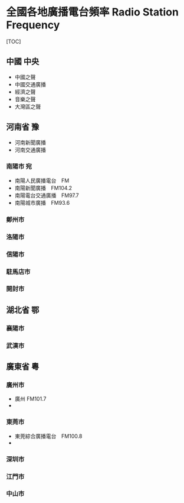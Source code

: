 # 全國各地廣播電台頻率 Radio Station Frequency

[TOC]

## 中國 中央

* 中國之聲 
* 中國交通廣播 
* 經濟之聲 
* 音樂之聲 
* 大灣區之聲 

## 河南省 豫

* 河南新聞廣播
* 河南交通廣播

### 南陽市 宛

* 南陽人民廣播電台　FM
* 南陽新聞廣播　FM104.2
* 南陽電台交通廣播　FM97.7
* 南陽城市廣播　FM93.6

### 鄭州市

### 洛陽市

### 信陽市

### 駐馬店市

### 開封市



## 湖北省 鄂

### 襄陽市



### 武漢市



## 廣東省 粵

### 廣州市

* 廣州 FM101.7
* 

### 東莞市

* 東莞綜合廣播電台　FM100.8
* 

### 深圳市



### 江門市



### 中山市 

